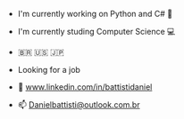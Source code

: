 * I'm currently working on Python and C# :snake: 

* I'm currently studing Computer Science :computer:

* 🇧🇷 🇺🇸 🇯🇵

* Looking for a job
 
* 📃 www.linkedin.com/in/battistidaniel 
 
* 📫 Danielbattisti@outlook.com.br
<!--
**Battisti-Daniel/Battisti-Daniel** is a ✨ _special_ ✨ repository because its `README.md` (this file) appears on your GitHub profile.

Here are some ideas to get you started:

- 🔭 I’m currently working on ...
- 🌱 I’m currently learning ...
- 👯 I’m looking to collaborate on ...
- 🤔 I’m looking for help with ...
- 💬 Ask me about ...
- 📫 How to reach me: ...
- 😄 Pronouns: ...
- ⚡ Fun fact: ...
-->
